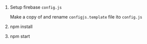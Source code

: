 
1. Setup firebase `config.js`

   Make a copy of and rename `configjs.template` file ito `config.js`

2. npm install

3. npm start